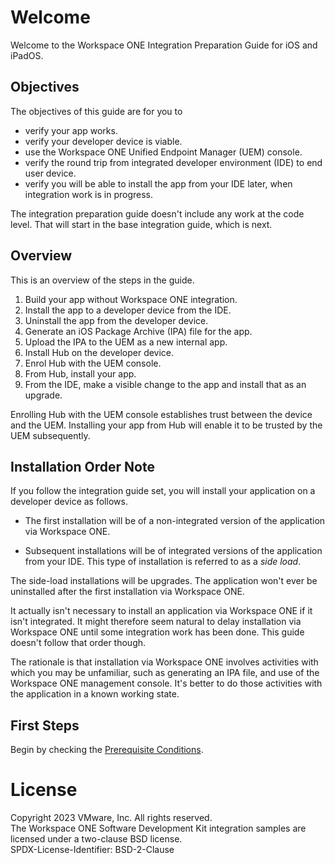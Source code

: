 # Welcome
Welcome to the Workspace ONE Integration Preparation Guide for iOS and iPadOS.

## Objectives
The objectives of this guide are for you to

-   verify your app works.
-   verify your developer device is viable.
-   use the Workspace ONE Unified Endpoint Manager (UEM) console.
-   verify the round trip from integrated developer environment (IDE) to end
    user device.
-   verify you will be able to install the app from your IDE later, when
    integration work is in progress.

The integration preparation guide doesn't include any work at the code level.
That will start in the base integration guide, which is next.

## Overview
This is an overview of the steps in the guide.

1.  Build your app without Workspace ONE integration.
2.  Install the app to a developer device from the IDE.
3.  Uninstall the app from the developer device.
4.  Generate an iOS Package Archive (IPA) file for the app.
5.  Upload the IPA to the UEM as a new internal app.
6.  Install Hub on the developer device.
7.  Enrol Hub with the UEM console.
8.  From Hub, install your app.
9.  From the IDE, make a visible change to the app and install that as an
    upgrade.

Enrolling Hub with the UEM console establishes trust between the device and the
UEM. Installing your app from Hub will enable it to be trusted by the UEM
subsequently.

## Installation Order Note
If you follow the integration guide set, you will install your application on a
developer device as follows.

-   The first installation will be of a non-integrated version of the
    application via Workspace ONE.

-   Subsequent installations will be of integrated versions of the application
    from your IDE. This type of installation is referred to as a *side load*.

The side-load installations will be upgrades. The application won't ever be
uninstalled after the first installation via Workspace ONE.

It actually isn't necessary to install an application via Workspace ONE if it
isn't integrated. It might therefore seem natural to delay installation via
Workspace ONE until some integration work has been done. This guide doesn't
follow that order though.

The rationale is that installation via Workspace ONE involves activities with
which you may be unfamiliar, such as generating an IPA file, and use of the
Workspace ONE management console. It's better to do those activities with the
application in a known working state.

## First Steps
Begin by checking the
[Prerequisite Conditions](../02PrerequisiteConditions/readme.md).

# License
Copyright 2023 VMware, Inc. All rights reserved.  
The Workspace ONE Software Development Kit integration samples are licensed
under a two-clause BSD license.  
SPDX-License-Identifier: BSD-2-Clause